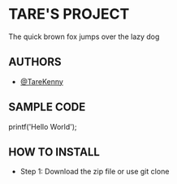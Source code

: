 
# TARE'S PROJECT
The quick brown fox jumps over the lazy dog
## AUTHORS
+ [@TareKenny](https://github.com/TareKenny)

## SAMPLE CODE
printf('Hello World');

## HOW TO INSTALL 
+ Step 1: Download the zip file or use git clone

<!--
**TareKenny/TareKenny** is a ✨ _special_ ✨ repository because its `README.md` (this file) appears on your GitHub profile.

Here are some ideas to get you started:

- 🔭 I’m currently working on ...
- 🌱 I’m currently learning ...
- 👯 I’m looking to collaborate on ...
- 🤔 I’m looking for help with ...
- 💬 Ask me about ...
- 📫 How to reach me: ...
- 😄 Pronouns: ...
- ⚡ Fun fact: ...
-->
